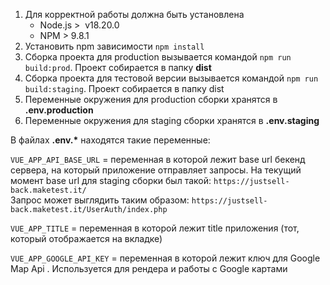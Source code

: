 1. Для корректной работы должна быть установлена
   - Node.js >  v18.20.0
   - NPM > 9.8.1
2. Установить npm зависимости `npm install`
3. Сборка проекта для production вызывается командой `npm run build:prod`. Проект собирается в папку **dist**
4. Сборка проекта для тестовой версии вызывается командой `npm run build:staging`. Проект собирается в папку dist
5. Переменные окружения для production сборки хранятся в **.env.production**
6. Переменные окружения для staging сборки хранятся в **.env.staging**

В файлах **.env.\*** находятся такие переменные:

`VUE_APP_API_BASE_URL` = переменная в которой лежит base url бекенд сервера, на который приложение отправляет запросы. На текущий момент base url для staging сборки был такой:
`https://justsell-back.maketest.it/`  
 Запрос может выглядить таким образом: `https://justsell-back.maketest.it/UserAuth/index.php`

`VUE_APP_TITLE` = переменная в которой лежит title приложения (тот, который отображается на вкладке)

`VUE_APP_GOOGLE_API_KEY` = переменная в которой лежит ключ для Google Map Api . Используется для рендера и работы с Google картами
